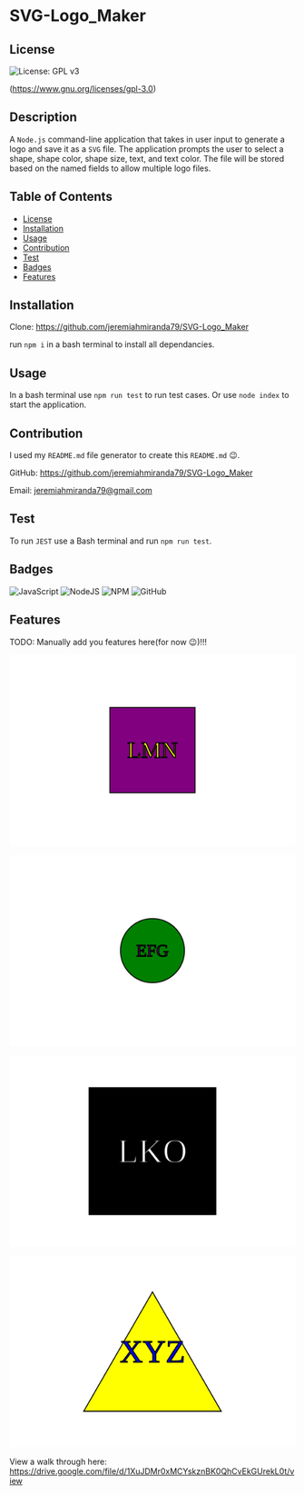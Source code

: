 # SVG-Logo_Maker

  ## License
  ![License: GPL v3](https://img.shields.io/badge/License-GPLv3-blue.svg) 
 
  (https://www.gnu.org/licenses/gpl-3.0)

  ## Description
  A `Node.js` command-line application that takes in user input to generate a logo and save it as a `SVG` file. The application prompts the user to select a shape, shape color, shape size, text, and text color. The file will be stored based on the named fields to allow multiple logo files.

  ## Table of Contents
  - [License](#license)
  - [Installation](#installation)
  - [Usage](#usage)
  - [Contribution](#contribution)
  - [Test](#test)
  - [Badges](#badges)
  - [Features](#features)

  ## Installation
  Clone: https://github.com/jeremiahmiranda79/SVG-Logo_Maker

  run `npm i` in a bash terminal to install all dependancies.  

  ## Usage
  In a bash terminal use `npm run test` to run test cases. Or use `node index` to start the application.

  ## Contribution
  I used my `README.md` file generator to create this `README.md` 😉.

  GitHub: https://github.com/jeremiahmiranda79/SVG-Logo_Maker

  Email: jeremiahmiranda79@gmail.com

  ## Test
  To run `JEST` use a Bash terminal and run `npm run test`.

  ## Badges
  ![JavaScript](https://img.shields.io/badge/javascript-%23323330.svg?style=for-the-badge&logo=javascript&logoColor=%23F7DF1E) ![NodeJS](https://img.shields.io/badge/node.js-6DA55F?style=for-the-badge&logo=node.js&logoColor=white) ![NPM](https://img.shields.io/badge/NPM-%23CB3837.svg?style=for-the-badge&logo=npm&logoColor=white) ![GitHub](https://img.shields.io/badge/github-%23121011.svg?style=for-the-badge&logo=github&logoColor=white)

  ## Features
  TODO: Manually add you features here(for now 😉)!!!

  ![image](../SVG-Logo-Maker/examples/square_purple_89.4_lmn_yellow.svg)

  ![image](../SVG-Logo-Maker/examples/circle_green_67.222_efg_purple.svg)

  ![image](../SVG-Logo-Maker/examples/square_black_133_lko_white.svg)

  ![image](../SVG-Logo-Maker/examples/triangle_yellow_125_xyz_blue.svg)

  View a walk through here: https://drive.google.com/file/d/1XuJDMr0xMCYskznBK0QhCvEkGUrekL0t/view